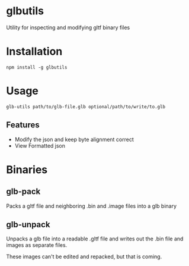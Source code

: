 # glbutils

Utility for inspecting and modifying gltf binary files

# Installation

`npm install -g glbutils`

# Usage

`glb-utils path/to/glb-file.glb optional/path/to/write/to.glb`

## Features

- Modify the json and keep byte alignment correct
- View Formatted json

# Binaries

## glb-pack

Packs a gltf file and neighboring .bin and .image files into a glb binary

## glb-unpack

Unpacks a glb file into a readable .gltf file and writes out the .bin file and images as separate files.

These images can't be edited and repacked, but that is coming.
